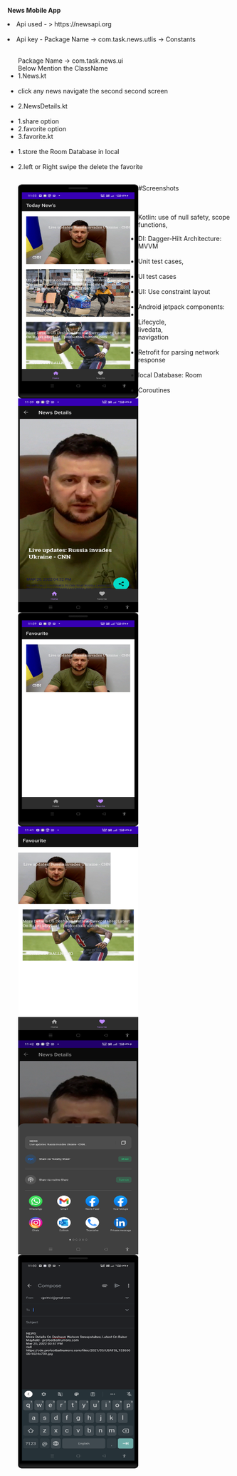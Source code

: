 <B>News Mobile App</B>
<li>Api used  - > https://newsapi.org</li><br>
<li>Api key  - Package Name -> com.task.news.utlis  -> Constants</li><br>

<ul style="list-style-type:disc">
 Package Name -> com.task.news.ui<br>
Below Mention the ClassName<br>
<li>1.News.kt</li><br>
    <li>click any news navigate the second second screen</li><br>
<li>2.NewsDetails.kt</li><br>
  <li>1.share option<br></li>
 <li>2.favorite option<br></li>
<li>3.favorite.kt</li><br>
    <li>1.store the Room Database in local  </li><br>
    <li>2.left or Right swipe the delete the favorite  </li><br>

#Screenshots
<img src="https://github.com/vjprithivi/News_MVVM/blob/master/screenshort/1.png"  align = "left" width="270" height="480"/>
<img src="https://github.com/vjprithivi/News_MVVM/blob/master/screenshort/2.png"  align = "left" width="270" height="480"/><br>
<img src="https://github.com/vjprithivi/News_MVVM/blob/master/screenshort/3.png"  align = "left" width="270" height="480"/>
<img src="https://github.com/vjprithivi/News_MVVM/blob/master/screenshort/4.png"  align = "left" width="270" height="480"/><br>
<img src="https://github.com/vjprithivi/News_MVVM/blob/master/screenshort/5.png"  align = "left" width="270" height="480"/>
<img src="https://github.com/vjprithivi/News_MVVM/blob/master/screenshort/6.png"  align = "left" width="270" height="480"/><br>

  Kotlin: use of null safety, scope functions, 
  <li>DI: Dagger-Hilt Architecture: MVVM </li><br>
      <li>Unit test cases,</li><br>
      <li>UI test cases</li><br>
      <li>UI: Use constraint layout</li><br>
      <li>Android jetpack components: <li><br>
          Lifecycle,<br>
          livedata, <br>
          navigation</li><br>
      <li>Retrofit for parsing network response</li><br>
      <li>local Database: Room</li><br>
      <li>Coroutines</li>
